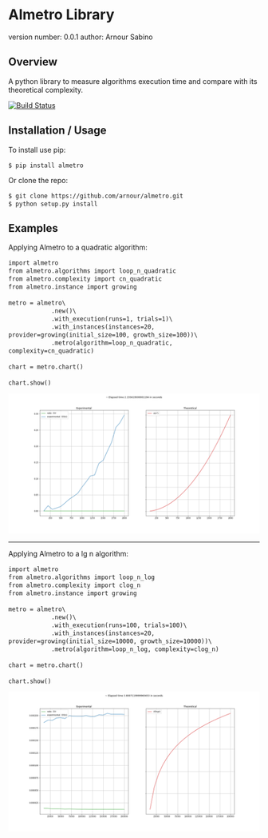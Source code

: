 Almetro Library
===============================

version number: 0.0.1
author: Arnour Sabino

Overview
--------

A python library to measure algorithms execution time and compare with its theoretical complexity.

[![Build Status](https://travis-ci.org/arnour/almetro.svg?branch=master)](https://travis-ci.org/arnour/almetro)

Installation / Usage
--------------------

To install use pip:

    $ pip install almetro


Or clone the repo:

    $ git clone https://github.com/arnour/almetro.git
    $ python setup.py install

Examples
--------------------

Applying Almetro to a quadratic algorithm:

```
import almetro
from almetro.algorithms import loop_n_quadratic
from almetro.complexity import cn_quadratic
from almetro.instance import growing

metro = almetro\
            .new()\
            .with_execution(runs=1, trials=1)\
            .with_instances(instances=20, provider=growing(initial_size=100, growth_size=100))\
            .metro(algorithm=loop_n_quadratic, complexity=cn_quadratic)

chart = metro.chart()

chart.show()
```

![Chart Almetro n quadratic](images/chart_almetro_n_quadratic.png)

---

Applying Almetro to a lg n algorithm:

```
import almetro
from almetro.algorithms import loop_n_log
from almetro.complexity import clog_n
from almetro.instance import growing

metro = almetro\
            .new()\
            .with_execution(runs=100, trials=100)\
            .with_instances(instances=20, provider=growing(initial_size=10000, growth_size=10000))\
            .metro(algorithm=loop_n_log, complexity=clog_n)

chart = metro.chart()

chart.show()
```

![Chart Almetro lg n](images/chart_almetro_lg_n.png)